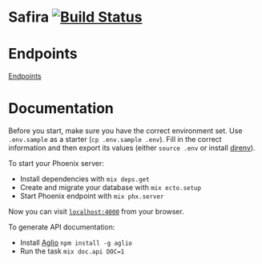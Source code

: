 # Safira [![Build Status](https://travis-ci.com/cesium/safira.svg?branch=master)](https://travis-ci.com/cesium/safira)

# Endpoints

[Endpoints](doc/endpoints.md)

# Documentation

Before you start, make sure you have the correct environment set. Use
`.env.sample` as a starter (`cp .env.sample .env`). Fill in the correct
information and then export its values (either `source .env` or install
[direnv](https://direnv.net)).

To start your Phoenix server:

  * Install dependencies with `mix deps.get`
  * Create and migrate your database with `mix ecto.setup`
  * Start Phoenix endpoint with `mix phx.server`

Now you can visit [`localhost:4000`](http://localhost:4000) from your browser.

To generate API documentation:
  
  * Install [Aglio](https://github.com/danielgtaylor/aglio) `npm install -g aglio`
  * Run the task `mix doc.api DOC=1`


